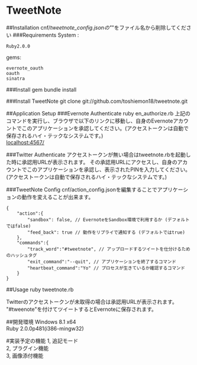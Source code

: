 TweetNote
==========

##Installation
cnf/_tweetnote_config.jsonの"_"をファイル名から削除してください
###Requirements
System : 

	Ruby2.0.0
gems:

	evernote_oauth
	oauth
	sinatra

###Install gem
	bundle install

###Install TweetNote
	git clone git://github.com/toshiemon18/tweetnote.git

##Application Setup
###Evernote Authenticate
	ruby en_authorize.rb
上記のコマンドを実行し、ブラウザで以下のリンクに移動し、自身のEvernoteアカウントでこのアプリケーションを承認してください。(アクセストークンは自動で保存されるハイ・テックなシステムです。)  
[localhost:4567/](localhost:4567/)

###Twitter Authenticate
アクセストークンが無い場合はtweetnote.rbを起動した時に承認用URLが表示されます。
その承認用URLにアクセスし、自身のアカウントでこのアプリケーションを承認し、表示されたPINを入力してください。(アクセストークンは自動で保存されるハイ・テックなシステムです。)

###TweetNote Config
cnf/action_config.jsonを編集することでアプリケーションの動作を変えることが出来ます。
```
{
	"action":{
		"sandbox": false, // EvernoteをSandbox環境で利用するか (デフォルトではfalse)
		"feed_back": true // 動作をリプライで通知する (デフォルトではtrue)
	},
	"commands":{
		"track_word":"#tweetnote", // アップロードするツイートを仕分けるためのハッシュタグ
		"exit_command":"--quit", // アプリケーションを終了するコマンド
		"heartbeat_command":"Yo" // プロセスが生きているか確認するコマンド
	}
}
```

##Usage
	ruby tweetnote.rb

 Twitterのアクセストークンが未取得の場合は承認用URLが表示されます。  
"#tweenote"を付けてツイートするとEvernoteに保存されます。

##開発環境
Windows 8.1 x64  
Ruby 2.0.0p481(i386-mingw32)

#実装予定の機能
1, 追記モード  
2, プラグイン機能  
3, 画像添付機能
